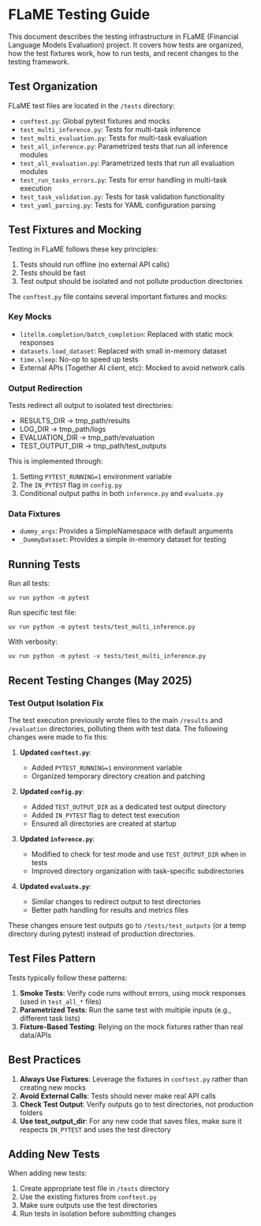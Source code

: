 # FLaME Testing Guide

This document describes the testing infrastructure in FLaME (Financial Language Models Evaluation) project. It covers how tests are organized, how the test fixtures work, how to run tests, and recent changes to the testing framework.

## Test Organization

FLaME test files are located in the `/tests` directory:

- `conftest.py`: Global pytest fixtures and mocks
- `test_multi_inference.py`: Tests for multi-task inference
- `test_multi_evaluation.py`: Tests for multi-task evaluation
- `test_all_inference.py`: Parametrized tests that run all inference modules
- `test_all_evaluation.py`: Parametrized tests that run all evaluation modules
- `test_run_tasks_errors.py`: Tests for error handling in multi-task execution
- `test_task_validation.py`: Tests for task validation functionality
- `test_yaml_parsing.py`: Tests for YAML configuration parsing

## Test Fixtures and Mocking

Testing in FLaME follows these key principles:

1. Tests should run offline (no external API calls)
2. Tests should be fast
3. Test output should be isolated and not pollute production directories

The `conftest.py` file contains several important fixtures and mocks:

### Key Mocks

- `litellm.completion/batch_completion`: Replaced with static mock responses
- `datasets.load_dataset`: Replaced with small in-memory dataset
- `time.sleep`: No-op to speed up tests
- External APIs (Together AI client, etc): Mocked to avoid network calls

### Output Redirection

Tests redirect all output to isolated test directories:

- RESULTS_DIR → tmp_path/results
- LOG_DIR → tmp_path/logs
- EVALUATION_DIR → tmp_path/evaluation
- TEST_OUTPUT_DIR → tmp_path/test_outputs

This is implemented through:
1. Setting `PYTEST_RUNNING=1` environment variable
2. The `IN_PYTEST` flag in `config.py`
3. Conditional output paths in both `inference.py` and `evaluate.py`

### Data Fixtures

- `dummy_args`: Provides a SimpleNamespace with default arguments
- `_DummyDataset`: Provides a simple in-memory dataset for testing

## Running Tests

Run all tests:
```
uv run python -m pytest
```

Run specific test file:
```
uv run python -m pytest tests/test_multi_inference.py
```

With verbosity:
```
uv run python -m pytest -v tests/test_multi_inference.py
```

## Recent Testing Changes (May 2025)

### Test Output Isolation Fix

The test execution previously wrote files to the main `/results` and `/evaluation` directories, polluting them with test data. The following changes were made to fix this:

1. **Updated `conftest.py`**:
   - Added `PYTEST_RUNNING=1` environment variable
   - Organized temporary directory creation and patching

2. **Updated `config.py`**:
   - Added `TEST_OUTPUT_DIR` as a dedicated test output directory
   - Added `IN_PYTEST` flag to detect test execution
   - Ensured all directories are created at startup

3. **Updated `inference.py`**:
   - Modified to check for test mode and use `TEST_OUTPUT_DIR` when in tests
   - Improved directory organization with task-specific subdirectories

4. **Updated `evaluate.py`**:
   - Similar changes to redirect output to test directories
   - Better path handling for results and metrics files

These changes ensure test outputs go to `/tests/test_outputs` (or a temp directory during pytest) instead of production directories.

## Test Files Pattern

Tests typically follow these patterns:

1. **Smoke Tests**: Verify code runs without errors, using mock responses (used in `test_all_*` files)
2. **Parametrized Tests**: Run the same test with multiple inputs (e.g., different task lists)
3. **Fixture-Based Testing**: Relying on the mock fixtures rather than real data/APIs

## Best Practices

1. **Always Use Fixtures**: Leverage the fixtures in `conftest.py` rather than creating new mocks
2. **Avoid External Calls**: Tests should never make real API calls
3. **Check Test Output**: Verify outputs go to test directories, not production folders
4. **Use test_output_dir**: For any new code that saves files, make sure it respects `IN_PYTEST` and uses the test directory

## Adding New Tests

When adding new tests:

1. Create appropriate test file in `/tests` directory
2. Use the existing fixtures from `conftest.py`
3. Make sure outputs use the test directories
4. Run tests in isolation before submitting changes